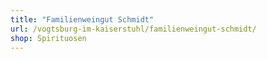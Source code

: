 ```yaml
---
title: "Familienweingut Schmidt"
url: /vogtsburg-im-kaiserstuhl/familienweingut-schmidt/
shop: Spirituosen
---
```

